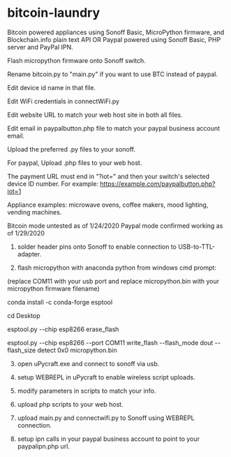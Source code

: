 # bitcoin-laundry
Bitcoin powered appliances using Sonoff Basic, MicroPython firmware, and Blockchain.info plain text API
OR
Paypal powered using Sonoff Basic, PHP server and PayPal IPN.

Flash micropython firmware onto Sonoff switch.

Rename bitcoin.py to "main.py" if you want to use BTC instead of paypal.

Edit device id name in that file.

Edit WiFi credentials in connectWiFi.py

Edit website URL to match your web host site in both all files.

Edit email in paypalbutton.php file to match your paypal business account email.

Upload the preferred .py files to your sonoff.

For paypal, Upload .php files to your web host.

The payment URL must end in "?iot=" and then your switch's selected device ID number. For example: https://example.com/paypalbutton.php?iot=1




Appliance examples: microwave ovens, coffee makers, mood lighting, vending machines.

Bitcoin mode untested as of 1/24/2020
Paypal mode confirmed working as of 1/29/2020


1. solder header pins onto Sonoff to enable connection to USB-to-TTL-adapter.

2. flash micropython with anaconda python from windows cmd prompt:

(replace COM11 with your usb port and replace micropython.bin with your micropython firmware filename)

conda install -c conda-forge esptool

cd Desktop

esptool.py --chip esp8266 erase_flash

esptool.py --chip esp8266 --port COM11 write_flash --flash_mode dout --flash_size detect 0x0 micropython.bin



3. open uPycraft.exe and connect to sonoff via usb.

4. setup WEBREPL in uPycraft to enable wireless script uploads.

5. modify parameters in scripts to match your info.

6. upload php scripts to your web host.

7. upload main.py and connectwifi.py to Sonoff using WEBREPL connection.

8. setup ipn calls in your paypal business account to point to your paypalipn.php url.
